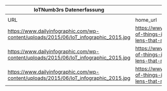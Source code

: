|IoTNumb3rs Datenerfassung|||||||||||
| ---- | ---- | ---- | ---- | ---- | ---- | ---- | ---- | ---- | ---- | ---- |
||||||||||||
|URL|home_url|filename|device_class|device_count|market_class|market_volume|prognosis_year|publication_year|authorship_class|Dropbox folder|
|https://www.dailyinfographic.com/wp-content/uploads/2015/06/IoT_infographic_2015.jpg|https://www.dailyinfographic.com/internet-of-things-insights-through-the-tech-lens-that-matters-infographic|file5_IoT_infographic_2015.jpg|device|26000000000|||2015|2015|journalist|Pattoho/20181119-0000|
|https://www.dailyinfographic.com/wp-content/uploads/2015/06/IoT_infographic_2015.jpg|https://www.dailyinfographic.com/internet-of-things-insights-through-the-tech-lens-that-matters-infographic|file5_IoT_infographic_2015.jpg|||iot market|1.9E+12|2013|||Pattoho/20181119-0000|
|https://www.dailyinfographic.com/wp-content/uploads/2015/06/IoT_infographic_2015.jpg|https://www.dailyinfographic.com/internet-of-things-insights-through-the-tech-lens-that-matters-infographic|file5_IoT_infographic_2015.jpg|||iot market|7.1E+12|2020|||Pattoho/20181119-0000|
